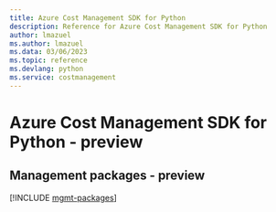 ```yaml
---
title: Azure Cost Management SDK for Python
description: Reference for Azure Cost Management SDK for Python
author: lmazuel
ms.author: lmazuel
ms.data: 03/06/2023
ms.topic: reference
ms.devlang: python
ms.service: costmanagement
---
```

# Azure Cost Management SDK for Python - preview

## Management packages - preview
[!INCLUDE [mgmt-packages](cost-management-mgmt-index.md)]